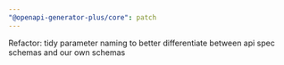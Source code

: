```yaml
---
"@openapi-generator-plus/core": patch
---
```


Refactor: tidy parameter naming to better differentiate between api spec schemas and our own schemas
